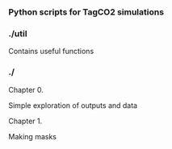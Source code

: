 ### Python scripts for TagCO2 simulations

### ./util
Contains useful functions

### ./
Chapter 0.

Simple exploration of outputs and data

Chapter 1.

Making masks


